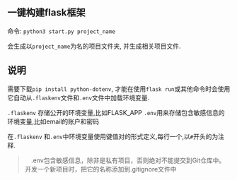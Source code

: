 ## 一键构建flask框架

命令: `python3 start.py project_name`

会生成以`project_name`为名的项目文件夹, 并生成相关项目文件.

## 说明
需要下载`pip install python-dotenv`, 才能在使用`flask run`或其他命令时会使用它自动从`.flaskenv`文件和`.env`文件中加载环境变量.


`.flaskenv` 存储公开的环境变量,比如FLASK_APP
`.env`用来存储包含敏感信息的环境变量,比如email的账户和密码

在`.flaskenv` 和`.env`中环境变量使用键值对的形式定义,每行一个,以`#`开头的为注释.

> 　.env包含敏感信息，除非是私有项目，否则绝对不能提交到Git仓库中。开发一个新项目时，把它的名称添加到.gitignore文件中